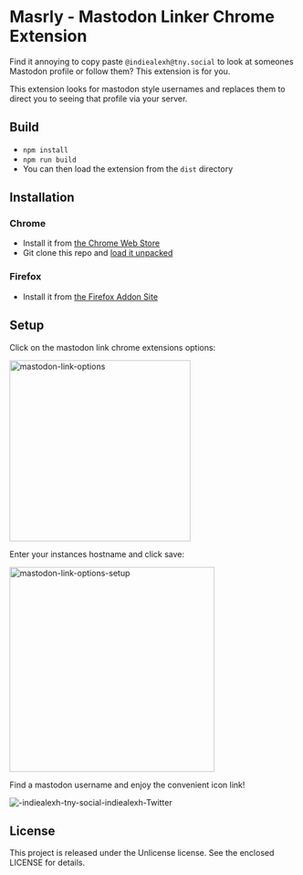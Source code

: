 # Masrly - Mastodon Linker Chrome Extension

Find it annoying to copy paste `@indiealexh@tny.social` to look at someones Mastodon profile or follow them? This extension is for you.

This extension looks for mastodon style usernames and replaces them to direct you to seeing that profile via your server.

## Build

- `npm install`
- `npm run build`
- You can then load the extension from the `dist` directory

## Installation

### Chrome
- Install it from [the Chrome Web Store](https://chrome.google.com/webstore/detail/mastodon-link/nlfdgcdfjnobjocicnddjghdbmgglame)
- Git clone this repo and [load it unpacked](https://developer.chrome.com/docs/extensions/mv3/getstarted/development-basics/#load-unpacked)

### Firefox
- Install it from [the Firefox Addon Site](https://addons.mozilla.org/en-US/firefox/addon/mastodon-link/)

## Setup

Click on the mastodon link chrome extensions options:

<img width="317" alt="mastodon-link-options" src="https://user-images.githubusercontent.com/1066212/203490862-0e62fe47-1f74-41b3-99a8-4de640847d8c.png">

Enter your instances hostname and click save:

<img width="359" alt="mastodon-link-options-setup" src="https://user-images.githubusercontent.com/1066212/203490871-566cd1fc-a4b4-4ef6-a7c8-1f1c4769c04d.png">

Find a mastodon username and enjoy the convenient icon link! 

![-indiealexh-tny-social-indiealexh-Twitter](https://user-images.githubusercontent.com/1066212/203491063-f5025516-e172-4838-a11a-55a5e5a1707d.png)

## License

This project is released under the Unlicense license. See the enclosed LICENSE for details.
